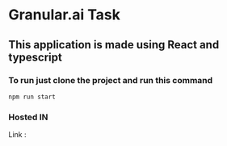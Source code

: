 # Granular.ai Task


## This application is made using React and typescript

### To run  just clone the project and run this command

`npm run start`



### Hosted IN

Link : 

